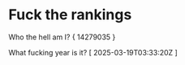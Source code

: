 # Fuck the rankings

Who the hell am I?
{ 14279035 }

What fucking year is it?
[ 2025-03-19T03:33:20Z ]
